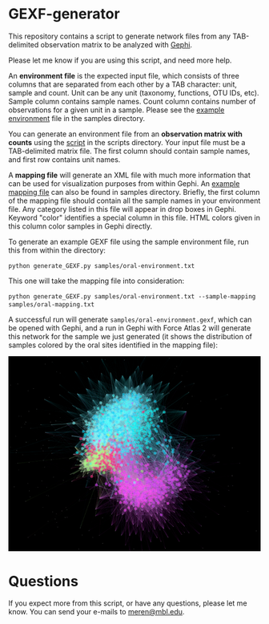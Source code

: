 GEXF-generator
==============

This repository contains a script to generate network files from any TAB-delimited observation matrix to be analyzed with [Gephi](http://gephi.org).

Please let me know if you are using this script, and need more help.

An __environment file__ is the expected input file, which consists of three columns that are separated from each other by a TAB character: unit, sample and count. Unit can be any unit (taxonomy, functions, OTU IDs, etc). Sample column contains sample names. Count column contains number of observations for a given unit in a sample. Please see the [example environment](https://raw.githubusercontent.com/meren/GEXF-generator/master/samples/oral-environment.txt) file in the samples directory.

You can generate an environment file from an __observation matrix with counts__ using the [script](https://github.com/meren/GEXF-generator/blob/master/scripts/generate_environment_from_matrix.py) in the scripts directory. Your input file must be a TAB-delimited matrix file. The first column should contain sample names, and first row contains unit names.


A __mapping file__ will generate an XML file with much more information that can be used for visualization purposes from within Gephi. An [example mapping file](https://github.com/meren/GEXF-generator/blob/master/samples/oral-mapping.txt) can also be found in samples directory. Briefly, the first column of the mapping file should contain all the sample names in your environment file. Any category listed in this file will appear in drop boxes in Gephi. Keyword "color" identifies a special column in this file. HTML colors given in this column color samples in Gephi directly.

To generate an example GEXF file using the sample environment file, run this from within the directory:

    python generate_GEXF.py samples/oral-environment.txt

This one will take the mapping file into consideration:

    python generate_GEXF.py samples/oral-environment.txt --sample-mapping samples/oral-mapping.txt

A successful run will generate `samples/oral-environment.gexf`, which can be opened with Gephi, and a run in Gephi with Force Atlas 2 will generate this network for the sample we just generated (it shows the distribution of samples colored by the oral sites identified in the mapping file):

![Sample Network](https://raw.githubusercontent.com/meren/GEXF-generator/master/samples/oral-network.png "Sample network")


Questions
=========

If you expect more from this script, or have any questions, please let me know. You can send your e-mails to meren@mbl.edu.
